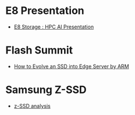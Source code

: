 # E8 Presentation
- [E8 Storage : HPC AI Presentation](http://hpcadvisorycouncil.com/events/2018/china-conference/uploads/pdf/Ziv-E8%20Storage%20HPC-AI-Presentation-Oct-2018.pdf)

# Flash Summit
- [How to Evolve an SSD into Edge Server by ARM](https://www.google.com/search?q=SSD+storage+server&safe=active&ei=EIyMXKHIGca98QW2h4TIAQ&start=30&sa=N&ved=0ahUKEwihkNah-YXhAhXGXrwKHbYDARk4FBDy0wMIgwE&biw=1280&bih=664)

# Samsung Z-SSD 
- [z-SSD analysis](https://www.anandtech.com/show/13951/the-samsung-983-zet-znand-ssd-review)
